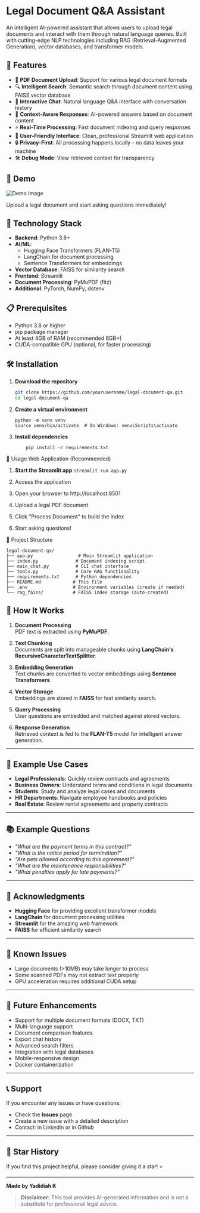 # Legal Document Q&A Assistant

An intelligent AI-powered assistant that allows users to upload legal documents and interact with them through natural language queries. Built with cutting-edge NLP technologies including RAG (Retrieval-Augmented Generation), vector databases, and transformer models.

## 🎯 Features

- 📄 **PDF Document Upload**: Support for various legal document formats
- 🔍 **Intelligent Search**: Semantic search through document content using FAISS vector database
- 💬 **Interactive Chat**: Natural language Q&A interface with conversation history
- 🧠 **Context-Aware Responses**: AI-powered answers based on document content
- ⚡ **Real-Time Processing**: Fast document indexing and query responses
- 🎨 **User-Friendly Interface**: Clean, professional Streamlit web application
- 🔒 **Privacy-First**: All processing happens locally - no data leaves your machine
- 🛠️ **Debug Mode**: View retrieved context for transparency

## 🚀 Demo

![Demo Image](image_url)

Upload a legal document and start asking questions immediately!

## 🔧 Technology Stack

- **Backend**: Python 3.8+
- **AI/ML**:
  - Hugging Face Transformers (FLAN-T5)
  - LangChain for document processing
  - Sentence Transformers for embeddings
- **Vector Database**: FAISS for similarity search
- **Frontend**: Streamlit
- **Document Processing**: PyMuPDF (fitz)
- **Additional**: PyTorch, NumPy, dotenv

## 📋 Prerequisites

- Python 3.8 or higher
- pip package manager
- At least 4GB of RAM (recommended 8GB+)
- CUDA-compatible GPU (optional, for faster processing)

## 🛠️ Installation

1. **Download the repository**

   ```bash
   git clone https://github.com/yourusername/legal-document-qa.git
   cd legal-document-qa
   ```
2. **Create a virtual environment**
   ```
   python -m venv venv
   source venv/bin/activate  # On Windows: venv\Scripts\activate
   ```
4. **Install dependencies**
    ```
        pip install -r requirements.txt
    ```



🚀 Usage
Web Application (Recommended)

1. **Start the Streamlit app**
      ``` streamlit run app.py ```
   
3. Access the application

4. Open your browser to http://localhost:8501

5. Upload a legal PDF document

6. Click "Process Document" to build the index

7. Start asking questions!

📁 Project Structure

```
legal-document-qa/
├── app.py                 # Main Streamlit application
├── index.py              # Document indexing script
├── main_chat.py          # CLI chat interface
├── tools.py              # Core RAG functionality
├── requirements.txt      # Python dependencies
├── README.md            # This file
├── .env                 # Environment variables (create if needed)
└── rag_faiss/           # FAISS index storage (auto-created)

```
## 🔄 How It Works

1. **Document Processing**  
   PDF text is extracted using **PyMuPDF**.

2. **Text Chunking**  
   Documents are split into manageable chunks using **LangChain's RecursiveCharacterTextSplitter**.

3. **Embedding Generation**  
   Text chunks are converted to vector embeddings using **Sentence Transformers**.

4. **Vector Storage**  
   Embeddings are stored in **FAISS** for fast similarity search.

5. **Query Processing**  
   User questions are embedded and matched against stored vectors.

6. **Response Generation**  
   Retrieved context is fed to the **FLAN-T5** model for intelligent answer generation.

---

## 🎯 Example Use Cases

- **Legal Professionals**: Quickly review contracts and agreements  
- **Business Owners**: Understand terms and conditions in legal documents  
- **Students**: Study and analyze legal cases and documents  
- **HR Departments**: Navigate employee handbooks and policies  
- **Real Estate**: Review rental agreements and property contracts  

---

## 📚 Example Questions

- *"What are the payment terms in this contract?"*  
- *"What is the notice period for termination?"*  
- *"Are pets allowed according to this agreement?"*  
- *"What are the maintenance responsibilities?"*  
- *"What penalties apply for late payments?"*

---

## 🙏 Acknowledgments

- **Hugging Face** for providing excellent transformer models  
- **LangChain** for document processing utilities  
- **Streamlit** for the amazing web framework  
- **FAISS** for efficient similarity search  

---

## 🐛 Known Issues

- Large documents (>10MB) may take longer to process  
- Some scanned PDFs may not extract text properly  
- GPU acceleration requires additional CUDA setup  

---

## 🔮 Future Enhancements

- Support for multiple document formats (DOCX, TXT)  
- Multi-language support  
- Document comparison features  
- Export chat history  
- Advanced search filters  
- Integration with legal databases  
- Mobile-responsive design  
- Docker containerization  

---

## 📞 Support

If you encounter any issues or have questions:

- Check the **Issues** page  
- Create a new issue with a detailed description  
- Contact: in Linkedin or in Github

---

## 🌟 Star History

If you find this project helpful, please consider giving it a star! ⭐

---

**Made by Yadidiah K**

> **Disclaimer:** This tool provides AI-generated information and is not a substitute for professional legal advice.

